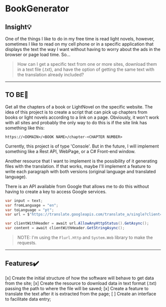 # BookGenerator

## Insight💡

One of the things I like to do in my free time is read light novels, however, sometimes I like to read on my cell phone or in a specific application that displays the text the way I want without having to worry about the ads in the browser or page load time. So...
> How can I get a specific text from one or more sites, download them in a text file (.txt), and have the option of getting the same text with the translation already included?
---

## TO BE📝
Get all the chapters of a book or LightNovel on the specific website. 
The idea of this project is to create a script that can pick up chapters from books or light novels according to a link on a page.
Obviously, it won't work with all sites and probably the only way to do this is if the site link has something like this:
```
https://<DOMAIN>/<BOOK NAME>/chapter-<CHAPTER NUMBER>
```
Currently, this project is of type 'Console'. But in the future, I will implement something like a Rest API, WebPage, or a C# Front-end window.

Another resource that I want to implement is the possibility of it generating files with the translation.
If that works, maybe I'll implement a feature to write each paragraph with both versions (original language and translated language).

There is an API available from Google that allows me to do this without having to create a key to access Google services.

```cs
var input = text;
var fromLanguage = "en";
var toLanguage = "pt";
var url = $"https://translate.googleapis.com/translate_a/single?client=gtx&sl={fromLanguage}&tl={toLanguage}&dt=t&q={HttpUtility.UrlEncode(input)}";

var clientWithHeader = await url.AllowAnyHttpStatus().GetAsync();
var content = await clientWithHeader.GetStringAsync();
```

> NOTE: I'm using the `Flurl.Http` and `System.Web` library to make the requests.

---
## Features✔️
[x] Create the initial structure of how the software will behave to get data from the site;
[x] Create the resource to download data in text format (.txt) passing the path to where the file will be saved;
[x] Create a feature to translate the text after it is extracted from the page;
[ ] Create an interface to facilitate data entry;
